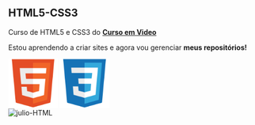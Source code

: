 ## HTML5-CSS3

 Curso de HTML5 e CSS3 do <a target="_blank" rel="external" href="https://www.cursoemvideo.com/"><strong>Curso em Video</strong></a>

Estou aprendendo a criar sites e agora vou gerenciar <strong>meus repositórios!</strong>

<div>
    <img align="center" alt="julio-HTML" height="100" width="100" src="https://raw.githubusercontent.com/devicons/devicon/master/icons/html5/html5-original.svg">
    <img align="center" alt="julio-CSS" height="100" width="100" src="https://raw.githubusercontent.com/devicons/devicon/master/icons/css3/css3-original.svg">
</div>

<div>
<img align="center" alt="julio-HTML" height="" width="" src=https://user-images.githubusercontent.com/101740786/159775856-0a774a67-a233-4ba2-b801-e16556ee3784.png
</div>
